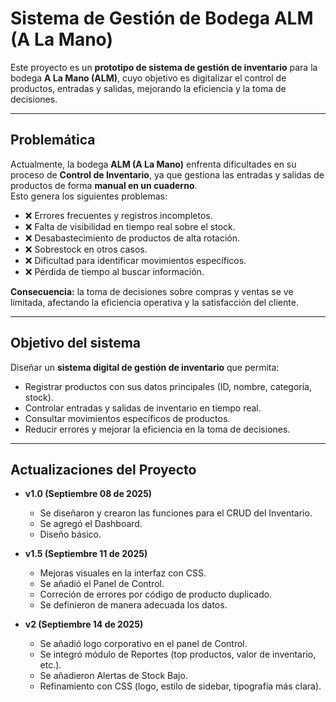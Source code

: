 # Sistema de Gestión de Bodega ALM (A La Mano)

Este proyecto es un **prototipo de sistema de gestión de inventario** para la bodega **A La Mano (ALM)**, cuyo objetivo es digitalizar el control de productos, entradas y salidas, mejorando la eficiencia y la toma de decisiones.

---

## Problemática

Actualmente, la bodega **ALM (A La Mano)** enfrenta dificultades en su proceso de **Control de Inventario**, ya que gestiona las entradas y salidas de productos de forma **manual en un cuaderno**.  
Esto genera los siguientes problemas:

- ❌ Errores frecuentes y registros incompletos.  
- ❌ Falta de visibilidad en tiempo real sobre el stock.  
- ❌ Desabastecimiento de productos de alta rotación.  
- ❌ Sobrestock en otros casos.  
- ❌ Dificultad para identificar movimientos específicos.  
- ❌ Pérdida de tiempo al buscar información.  

**Consecuencia:** la toma de decisiones sobre compras y ventas se ve limitada, afectando la eficiencia operativa y la satisfacción del cliente.

---

## Objetivo del sistema

Diseñar un **sistema digital de gestión de inventario** que permita:

- Registrar productos con sus datos principales (ID, nombre, categoría, stock).  
- Controlar entradas y salidas de inventario en tiempo real.  
- Consultar movimientos específicos de productos.  
- Reducir errores y mejorar la eficiencia en la toma de decisiones.  

---

## Actualizaciones del Proyecto

- **v1.0 (Septiembre 08 de 2025)**  
  - Se diseñaron y crearon las funciones para el CRUD del Inventario.
  - Se agregó el Dashboard.
  - Diseño básico. 

- **v1.5 (Septiembre 11 de 2025)**  
  - Mejoras visuales en la interfaz con CSS.
  - Se añadió el Panel de Control.
  - Correción de errores por código de producto duplicado.
  - Se definieron de manera adecuada los datos.

- **v2 (Septiembre 14 de 2025)**  
  - Se añadió logo corporativo en el panel de Control.
  - Se integró módulo de Reportes (top productos, valor de inventario, etc.).
  - Se añadieron Alertas de Stock Bajo.
  - Refinamiento con CSS (logo, estilo de sidebar, tipografía más clara).
